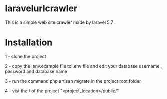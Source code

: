 # laravelurlcrawler
This is a simple web site crawler made by laravel 5.7 

# Installation
1 - clone the project 

2 - copy the .env.example file to .env file and edit your database username , password and database name

3 - run the command php artisan migrate in the project root folder

4 - vist the / of the project "<project_location>/public/"

